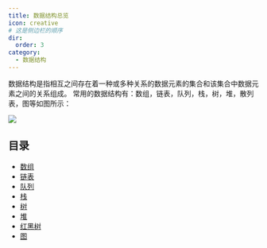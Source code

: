 ```yaml
---
title: 数据结构总览
icon: creative
# 这是侧边栏的顺序
dir:
  order: 3
category:
  - 数据结构
---
```


数据结构是指相互之间存在着一种或多种关系的数据元素的集合和该集合中数据元素之间的关系组成。
常用的数据结构有：数组，链表，队列，栈，树，堆，散列表，图等如图所示：

![](https://oss.uuyang.cn/confluence/data-structure.png)

## 目录
- [数组](./linear/array.md)
- [链表](./linear/linked.md)
- [队列](./linear/queue.md)
- [栈](./linear/stack.md)
- [树](./tree/tree.md)
- [堆](./tree/heap.md)
- [红黑树](./tree/rb-tree.md)
- [图](./graph.md)